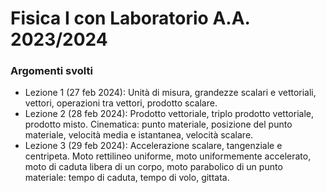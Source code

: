 # Fisica I con Laboratorio A.A. 2023/2024
### Argomenti svolti
- Lezione 1 (27 feb 2024): Unità di misura, grandezze scalari e vettoriali, vettori, operazioni tra vettori, prodotto scalare.
- Lezione 2 (28 feb 2024): Prodotto vettoriale, triplo prodotto vettoriale, prodotto misto. Cinematica: punto materiale, posizione del punto materiale, velocità media e istantanea, velocità scalare.
- Lezione 3 (29 feb 2024): Accelerazione scalare, tangenziale e centripeta. Moto rettilineo uniforme, moto uniformemente accelerato, moto di caduta libera di un  corpo, moto parabolico di un punto materiale: tempo di caduta, tempo di volo, gittata.
